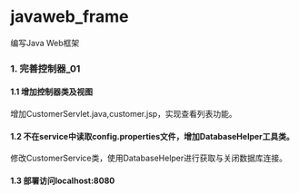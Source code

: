 # javaweb_frame

编写Java Web框架
### 1. 完善控制器_01

#### 1.1 增加控制器类及视图

增加CustomerServlet.java,customer.jsp，实现查看列表功能。

#### 1.2 不在service中读取config.properties文件，增加DatabaseHelper工具类。

修改CustomerService类，使用DatabaseHelper进行获取与关闭数据库连接。

#### 1.3 部署访问localhost:8080


